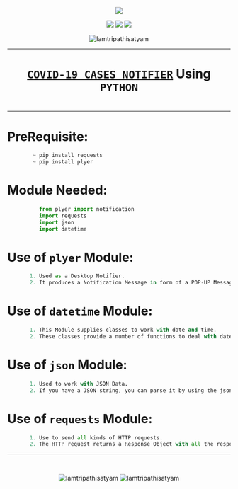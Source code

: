 <p align="center">
<img src="https://icons.iconarchive.com/icons/iconshock/real-vista-education/128/laboratory-icon.png" />
</p>

<p align="center">
<img src="https://forthebadge.com/images/badges/for-you.svg" />
<img src="http://ForTheBadge.com/images/badges/made-with-python.svg" />
<img src="https://forthebadge.com/images/badges/built-by-developers.svg" />
</p>

<p align="center">
  <img src="https://profile-counter.glitch.me/{Covid_Cases_Notifier}/count.svg" alt=Iamtripathisatyam />
</p>

_______________________________
### <h1 align="center"><a href="https://github.com/Iamtripathisatyam/Covid_Cases_Notifier/blob/main/Covid_19_Cases.py">**`COVID-19 CASES NOTIFIER`**</a> Using `PYTHON`<h1/>
_______________________________

# PreRequisite:
```python
        ~ pip install requests
        ~ pip install plyer
```
             
# Module Needed:
```python 
          from plyer import notification
          import requests
          import json
          import datetime          
```
# Use of **`plyer`** Module:
```python
       1. Used as a Desktop Notifier. 
       2. It produces a Notification Message in form of a POP-UP Message on Desktop.
```
# Use of **`datetime`** Module:
```python
       1. This Module supplies classes to work with date and time.
       2. These classes provide a number of functions to deal with dates, times and time intervals.
```
# Use of **`json`** Module:
```python
       1. Used to work with JSON Data. 
       2. If you have a JSON string, you can parse it by using the json.loads() method.
```
# Use of **`requests`** Module:
```python
       1. Use to send all kinds of HTTP requests. 
       2. The HTTP request returns a Response Object with all the response data (content, encoding, status, etc).
```
______________________________

<br/>
<p align="center">
<img src="https://badges.pufler.dev/updated/Iamtripathisatyam/Covid_Cases_Notifier?style=for-the-badge&logo=github&logoColor=yellow" alt=Iamtripathisatyam />
<img src="https://badges.pufler.dev/created/Iamtripathisatyam/Covid_Cases_Notifier?style=for-the-badge&logo=github&logoColor=yellow" alt=Iamtripathisatyam />
</p>
